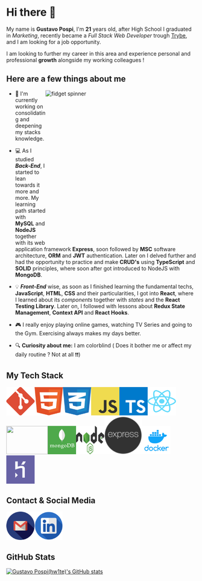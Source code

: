 # Hi there 👋 

My name is **Gustavo Pospi**, I'm **21** years old, after High School I graduated in *Marketing*, recently became a *Full Stack Web Developer* trough [Trybe](https://ajuda.betrybe.com/hc/pt-br/articles/360056299454-O-que-a-Trybe-%C3%A9-  "What Trybe is"), and I am looking for a job opportunity.

I am looking to further my career in this area and experience personal and professional **growth** alongside my working colleagues !

## Here are a few things about me
<img align="right" width="400" height="400" alt="fidget spinner" src="https://media.giphy.com/media/K3fXQ1YWZFUFBIF4mM/giphy.gif">

- 🌱 I'm currently working on consolidating and deepening my stacks knowledge.

- :computer: As I studied **_Back-End_**, I started to lean towards it more and more. My learning path started with **MySQL** and **NodeJS** together with its web application framework **Express**, soon followed by **MSC** software architecture, **ORM** and **JWT** authentication. Later on I delved further and had the opportunity to practice and make **CRUD's** using **TypeScript** and **SOLID** principles, where soon after got introduced to NodeJS with **MongoDB**.

- :bulb: **_Front-End_** wise, as soon as I finished learning the fundamental techs, **JavaScript**, **HTML**, **CSS** and their particularities, I got into **React**, where I learned about its *components* together with *states* and the **React Testing Library**. Later on, I followed with lessons about **Redux State Management**, **Context API** and **React Hooks**.

- :video_game: I really enjoy playing online games, watching TV Series and going to the Gym. Exercising always makes my days better.

- :mag: **Curiosity about me:** I am colorblind ( Does it bother me or affect my daily routine ? Not at all :heavy_exclamation_mark::heavy_exclamation_mark:)

## My Tech Stack
<img src="images/git-icon.svg" width="75" height="75" /><img src="images/html-1.svg" width="75" height="75" /><img src="images/css-3.svg" width="75" height="75" /><img src="images/logo-javascript.svg" width="75" height="75" /><img src="images/typescript.svg" width="75" height="75" /><img src="images/react-2 (1).svg" width="75" height="75" /><img src="images/" width="110" height="75" /><img src="images/mongodb.png" width="75" height="75" /><img src="images/nodejs-1.svg" width="75" height="75" /><img src="images/express.png" width="100" height="100" /><img src="images/docker.png" width="75" height="75" /><img src="images/heroku-4.svg" width="75" height="75" />

## Contact & Social Media
<img src="images/gmail.png" width="75" height="75" padding-left="50" />[<img src="images/linkedin.png" width="75" height="75"/>](https://www.linkedin.com/in/gustavopospi/)

## GitHub Stats
[![Gustavo Pospi(hw1te)'s GitHub stats](https://github-readme-stats.vercel.app/api?username=hw1te&theme=tokyonight )](https://github.com/anuraghazra/github-readme-stats)
